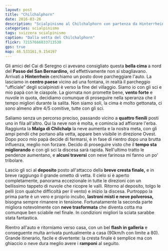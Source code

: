 ```yaml
---
layout: post
title: "Chilchalphorn"
date: 2016-03-26
description: "Scialpinismo al Chilchalphorn con partenza da Hinterrhein dopo il passo del San Bernardino"
categories: scialpinismo
tags: svizzera scialpinismo
caption: "Dalla vetta del Chilchalphorn"
flickr: 72157666033713530
gps: true
map: 46.533161,9.154197
---
```


Gli amici del Cai di Seregno ci avevano consigliato questa **bella cima** a nord del **Passo del San Bernardino,** ed effettivamente non si sbagliavano. Arrivati a **Hinterrhein** cerchiamo un posto dove parcheggiare l'auto. La lasciamo in **centro paese** vicino ad una fontana, in realtà il parcheggio “ufficiale” degli scialpinisti è verso la fine del villaggio. Siamo io con gli sci e mio papà con le ciaspole. La giornata non promette bene, **vento forte** e nuvole in quota, decidiamo comunque di proseguire nella speranza che il tempo migliori durante la salita. Non siamo soli, la cima è molto gettonata, ci sono almeno altre 4/5 comitive, tutte con gli sci.

Saliamo senza un percorso preciso, passando vicino a **quattro fienili** posti uno in fila all'altro. Qui la neve non è molta, e comincia ad affiorare l'erba. Raggiunta la **Malga di Chilchalp** la neve aumenta e la nostra meta, con gli ampi pendii che portano alla vetta, appare ben visibile in direzione Ovest. Dopo poco mio papà decide di fermarsi, è in fase di rientro dopo una brutta influenza, meglio non forzare. Decido di proseguire visto che il **tempo sta migliorando** e con gli sci la discesa sarà rapida. Nell'ultimo tratto le pendenze aumentano, e **alcuni traversi** con neve farinosa mi fanno un po' tribolare.

Lascio gli sci al **deposito** posto all'attacco della **breve cresta finale,** e in breve raggiungo il grande ometto di vetta. Il cielo si è aperto completamente, panorama eccezionale in tutte le direzioni con un bellissimo tappeto di nuvole che ricopre le valli. Ritorno al deposito, tolgo le pelli (con qualche difficoltà per il vento) e inizio la discesa. Purtroppo la prima parte è un vero e proprio incubo, **lastroni misti e neve polverosa,** bisogna sempre rimanere in tensione. Fortunatamente la seconda parte migliora notevolmente con **neve trasformata** che diventa cotta ma comunque ben sciabile nel finale. In condizioni migliori la sciata sarabbe stata fantastica.

Rientro all'auto e ritorniamo verso casa, con un bel **flash in galleria** e conseguente multa arrivata puntualmente a casa (90km/h con limite a 80). Grande itinerario, facile e divertente: la cresta finale è semplice ma con ghiaccio o neve dura meglio avere i **ramponi** al seguito. 